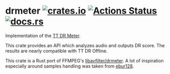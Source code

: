 # drmeter [![crates.io](https://img.shields.io/crates/v/drmeter.svg)](https://crates.io/crates/drmeter) [![Actions Status](https://github.com/sagudev/drmeter/workflows/drmeter/badge.svg)](https://github.com/sagudev/drmeter/actions) [![docs.rs](https://docs.rs/drmeter/badge.svg)](https://docs.rs/drmeter)

Implementation of the [TT DR Meter](https://web.archive.org/web/20180917133436/http://www.dynamicrange.de/sites/default/files/Measuring%20DR%20ENv3.pdf).

This crate provides an API which analyzes audio and outputs DR score. The results
are nearly compatible with TT DR Offline.

This crate is a Rust port of FFMPEG's [libavfilter/drmeter](https://github.com/FFmpeg/FFmpeg/blob/master/libavfilter/af_drmeter.c). A lot of inspiration especially around samples handling was taken from [ebur128](https://github.com/sdroege/ebur128).
